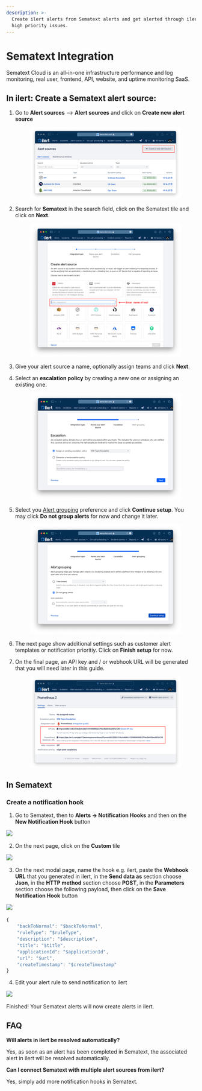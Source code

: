 ```yaml
---
description: >-
  Create ilert alerts from Sematext alerts and get alerted through ilert for
  high priority issues.
---
```


# Sematext Integration

Sematext Cloud is an all-in-one infrastructure performance and log monitoring, real user, frontend, API, website, and uptime monitoring SaaS.

## In ilert: Create a Sematext alert source:  <a href="#in-ilert" id="in-ilert"></a>

1.  Go to **Alert sources** --> **Alert sources** and click on **Create new alert source**

    <figure><img src="../.gitbook/assets/Screenshot 2023-08-28 at 10.21.10.png" alt=""><figcaption></figcaption></figure>
2.  Search for **Sematext** in the search field, click on the Sematext tile and click on **Next**.&#x20;

    <figure><img src="../.gitbook/assets/Screenshot 2023-08-28 at 10.24.23.png" alt=""><figcaption></figcaption></figure>
3. Give your alert source a name, optionally assign teams and click **Next**.
4.  Select an **escalation policy** by creating a new one or assigning an existing one.

    <figure><img src="../.gitbook/assets/Screenshot 2023-08-28 at 11.37.47.png" alt=""><figcaption></figcaption></figure>
5.  Select you [Alert grouping](../alerting/alert-sources.md#alert-grouping) preference and click **Continue setup**. You may click **Do not group alerts** for now and change it later.&#x20;

    <figure><img src="../.gitbook/assets/Screenshot 2023-08-28 at 11.38.24.png" alt=""><figcaption></figcaption></figure>
6. The next page show additional settings such as customer alert templates or notification prioritiy. Click on **Finish setup** for now.
7.  On the final page, an API key and / or webhook URL will be generated that you will need later in this guide.

    <figure><img src="../.gitbook/assets/Screenshot 2023-08-28 at 11.47.34 (1).png" alt=""><figcaption></figcaption></figure>

## In Sematext <a href="#in-splunk" id="in-splunk"></a>

### Create a notification hook <a href="#create-action-sequences" id="create-action-sequences"></a>

1. Go to Sematext, then to **Alerts -> Notification Hooks** and then on the **New Notification Hook** button

![](../.gitbook/assets/Screenshot\_16\_03\_21\_\_17\_00.png)

2. On the next page, click on the **Custom** tile

![](../.gitbook/assets/Screenshot\_16\_03\_21\_\_17\_03.png)

3. On the next modal page, name the hook e.g. ilert, paste the **Webhook URL** that you generated in ilert, in the **Send data as** section choose **Json**, in the **HTTP method** section choose **POST**, in the **Parameters** section choose the following payload, then click on the **Save Notification Hook** button

![](../.gitbook/assets/Screenshot\_16\_03\_21\_\_16\_59.png)

```javascript
{
    "backToNormal": "$backToNormal",
    "ruleType": "$ruleType",
    "description": "$description",
    "title": "$title",
    "applicationId": "$applicationId",
    "url": "$url",
    "createTimestamp": "$createTimestamp"
}
```

4. Edit your alert rule to send notification to ilert

![](../.gitbook/assets/Screenshot\_16\_03\_21\_\_17\_08.png)

Finished! Your Sematext alerts will now create alerts in ilert.

## FAQ <a href="#faq" id="faq"></a>

**Will alerts in ilert be resolved automatically?**

Yes, as soon as an alert has been completed in Sematext, the associated alert in ilert will be resolved automatically.

**Can I connect Sematext with multiple alert sources from ilert?**

Yes, simply add more notification hooks in Sematext.
